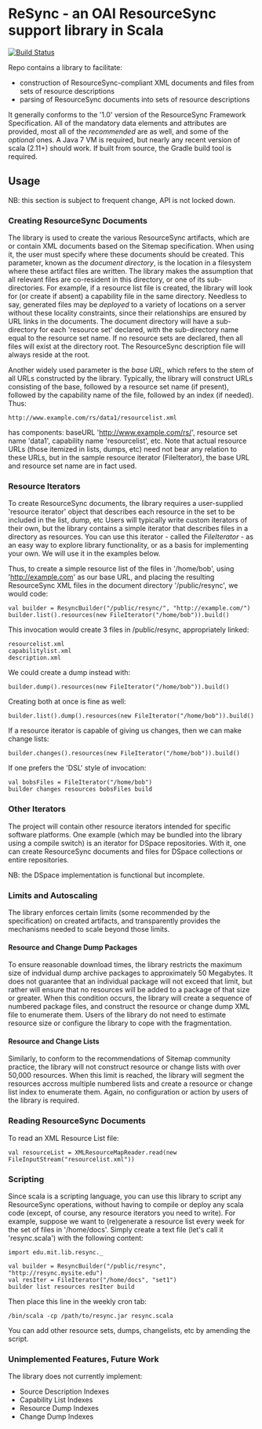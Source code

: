 # ReSync - an OAI ResourceSync support library in Scala #

[![Build Status](https://travis-ci.org/richardrodgers/resync.svg?branch=master)](https://travis-ci.org/richardrodgers/resync)

Repo contains a library to facilitate:
* construction of ResourceSync-compliant XML documents and files from sets of resource descriptions
* parsing of ResourceSync documents into sets of resource descriptions

It generally conforms to the '1.0' version of the ResourceSync Framework Specification.
All of the mandatory data elements and attributes are provided, most all of the _recommended_
are as well, and some of the _optional_ ones. A Java 7 VM is required, but nearly any recent
version of scala (2.11+) should work. If built from source, the Gradle build tool is required.

## Usage ##

NB: this section is subject to frequent change, API is not locked down.

### Creating ResourceSync Documents ###

The library is used to create the various ResourceSync artifacts, which are or contain XML
documents based on the Sitemap specification. When using it, the user must specify where
these documents should be created. This parameter, known as the _document directory_,
is the location in a filesystem where these artifact files are written.
The library makes the assumption that all relevant files are co-resident in this directory,
or one of its sub-directories. For example, if a resource list file is created,
the library will look for (or create if absent) a capability file in the same directory.
Needless to say, generated files may be _deployed_ to a variety of locations on a server
without these locality constraints, since their relationships are ensured
by URL links in the documents. The document directory will have a sub-directory for each
'resource set' declared, with the sub-directory name equal to the resource set name.
If no resource sets are declared, then all files will exist at the directory
root. The ResourceSync description file will always reside at the root.

Another widely used parameter is the _base URL_, which refers to the stem of all URLs constructed
by the library. Typically, the library will construct URLs consisting of the base, followed by a
resource set name (if present), followed by the capability name of the file, followed by an
index (if needed). Thus:

    http://www.example.com/rs/data1/resourcelist.xml

has components: baseURL 'http://www.example.com/rs/', resource set name 'data1', capability
name 'resourcelist', etc. Note that actual resource URLs (those itemized in lists, dumps, etc)
need not bear any relation to these URLs, but in the sample resource iterator (FileIterator),
the base URL and resource set name are in fact used.

### Resource Iterators ###

To create ResourceSync documents, the library requires a user-supplied 'resource iterator'
object that describes each resource in the set to be included in the list, dump, etc
Users will typically write custom iterators of their own, but the library contains a simple
iterator that describes files in a directory as resources. You can use this iterator - called
the _FileIterator_ - as an easy way to explore library functionality, or as a basis for implementing
your own. We will use it in the examples below.

Thus, to create a simple resource list of the files in '/home/bob',
using 'http://example.com' as our base URL, and placing the resulting
ResourceSync XML files in the document directory '/public/resync', we would code:

    val builder = ResyncBuilder("/public/resync/", "http://example.com/")
    builder.list().resources(new FileIterator("/home/bob")).build()

This invocation would create 3 files in /public/resync, appropriately linked:

    resourcelist.xml
    capabilitylist.xml
    description.xml

We could create a dump instead with:

    builder.dump().resources(new FileIterator("/home/bob")).build()

Creating both at once is fine as well:

    builder.list().dump().resources(new FileIterator("/home/bob")).build()

If a resource iterator is capable of giving us changes, then we can make change lists:

    builder.changes().resources(new FileIterator("/home/bob")).build()

If one prefers the 'DSL' style of invocation:

    val bobsFiles = FileIterator("/home/bob")
    builder changes resources bobsFiles build

### Other Iterators ###

The project will contain other resource iterators intended for specific software platforms.
One example (which may be bundled into the library using a compile switch) is an iterator for
DSpace repositories. With it, one can create ResourceSync documents and files for DSpace
collections or entire repositories.

NB: the DSpace implementation is functional but incomplete.

### Limits and Autoscaling ###

The library enforces certain limits (some recommended by the specification) on created artifacts,
and transparently provides the mechanisms needed to scale beyond those limits.

#### Resource and Change Dump Packages ####

To ensure reasonable download times, the library restricts the maximum size of indvidual
dump archive packages to approximately 50 Megabytes. It does not guarantee that an
individual package  will not exceed that limit, but rather will ensure that no resources
will be added to a package of that size or greater. When this condition occurs, the library
will create a sequence of numbered package files, and construct the resource or change dump
XML file to enumerate them. Users of the library do not need to estimate resource size or
configure the library to cope with the fragmentation.

#### Resource and Change Lists ####

Similarly, to conform to the recommendations of Sitemap community practice, the library
will not construct resource or change lists with over 50,000 resources. When this limit
is reached, the library will segment the resources accross multiple numbered lists and
create a resource or change list index to enumerate them. Again, no configuration or action
by users of the library is required.

### Reading ResourceSync Documents ###

To read an XML Resource List file:

    val resourceList = XMLResourceMapReader.read(new FileInputStream("resourcelist.xml"))

### Scripting ###

Since scala is a scripting language, you can use this library to script any ResourceSync operations,
without having to compile or deploy any scala code (except, of course, any resource iterators you
need to write). For example, suppose we want to (re)generate a resource list every week for
the set of files in '/home/docs'. Simply create a text file (let's call it 'resync.scala')
with the following content:

    import edu.mit.lib.resync._

    val builder = ResyncBuilder("/public/resync", "http://resync.mysite.edu")
    val resIter = FileIterator("/home/docs", "set1")
    builder list resources resIter build

Then place this line in the weekly cron tab:

    /bin/scala -cp /path/to/resync.jar resync.scala

You can add other resource sets, dumps, changelists, etc by amending the script.

### Unimplemented Features, Future Work ###

The library does not currently implement:

 * Source Description Indexes
 * Capability List Indexes
 * Resource Dump Indexes
 * Change Dump Indexes
